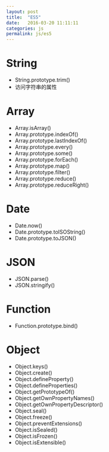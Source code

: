 ```yaml
---
layout: post
title:  "ES5"
date:   2016-03-20 11:11:11
categories: js
permalink: js/es5
---
```




# String

* String.prototype.trim()
* 访问字符串的属性

# Array

* Array.isArray()
* Array.prototype.indexOf()
* Array.prototype.lastIndexOf()
* Array.prototype.every()
* Array.prototype.some()
* Array.prototype.forEach()
* Array.prototype.map()
* Array.prototype.filter()
* Array.prototype.reduce()
* Array.prototype.reduceRight()

# Date

* Date.now()
* Date.prototype.toISOString()
* Date.prototype.toJSON()


# JSON

* JSON.parse()
* JSON.stringify()

# Function

* Function.prototype.bind()

# Object

* Object.keys()
* Object.create()
* Object.defineProperty()
* Object.defineProperties()
* Object.getPrototypeOf()
* Object.getOwnPropertyNames()
* Object.getOwnPropertyDescriptor()
* Object.seal()
* Object.freeze()
* Object.preventExtensions()
* Object.isSealed()
* Object.isFrozen()
* Object.isExtensible()